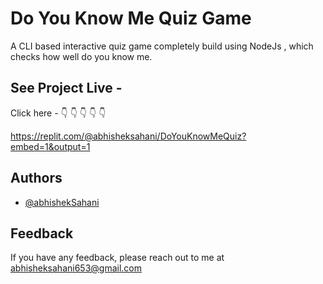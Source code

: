 
# Do You Know Me Quiz Game

A CLI based interactive quiz game completely build using NodeJs , which checks how well do you know me.

## See Project Live -

Click here - 👇 👇 👇 👇 👇 

https://replit.com/@abhisheksahani/DoYouKnowMeQuiz?embed=1&output=1


## Authors

- [@abhishekSahani](https://github.com/abhisheksahani-nova)

  
## Feedback

If you have any feedback, please reach out to me at abhisheksahani653@gmail.com 

  
